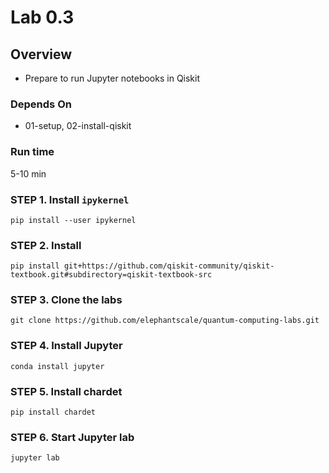 # Lab 0.3

## Overview

* Prepare to run Jupyter notebooks in Qiskit

### Depends On

* 01-setup, 02-install-qiskit

### Run time

5-10 min

### STEP 1. Install `ipykernel`

```shell
pip install --user ipykernel
```

### STEP 2. Install 

```shell
pip install git+https://github.com/qiskit-community/qiskit-textbook.git#subdirectory=qiskit-textbook-src
```

### STEP 3. Clone the labs

```
git clone https://github.com/elephantscale/quantum-computing-labs.git
```

### STEP 4. Install Jupyter

```
conda install jupyter
```

### STEP 5. Install chardet

```shell
pip install chardet
```

### STEP 6. Start Jupyter lab

```shell
jupyter lab
```
